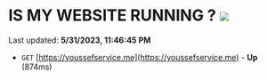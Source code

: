 # IS MY WEBSITE RUNNING ? [![](https://img.shields.io/static/v1?label=Sponsor&message=%E2%9D%A4&logo=GitHub&color=%23fe8e86)](https://github.com/sponsors/<username>)

Last updated: **5/31/2023, 11:46:45 PM**

- `GET` [https://youssefservice.me](https://youssefservice.me) - **Up** (874ms)
